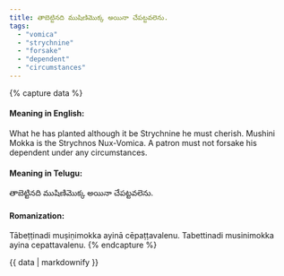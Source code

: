 ```yaml
---
title: తాబెట్టినది ముషిణిమొక్క అయినా చేపట్టవలెను.
tags:
  - "vomica"
  - "strychnine"
  - "forsake"
  - "dependent"
  - "circumstances"
---
```


{% capture data %}
#### Meaning in English:
What he has planted although it be Strychnine he must cherish.
Mushini Mokka is the Strychnos Nux-Vomica.
A patron must not forsake his dependent under any circumstances.

#### Meaning in Telugu:
తాబెట్టినది ముషిణిమొక్క అయినా చేపట్టవలెను.

#### Romanization:
Tābeṭṭinadi muṣiṇimokka ayinā cēpaṭṭavalenu.
Tabettinadi musinimokka ayina cepattavalenu.
{% endcapture %}

{{ data | markdownify }}

